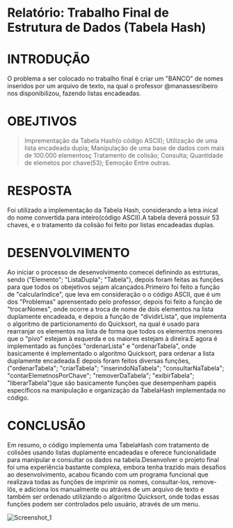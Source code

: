 # Relatório: Trabalho Final de Estrutura de Dados (Tabela Hash)

# INTRODUÇÃO 
O problema a ser colocado no trabalho final é criar um "BANCO" de nomes inseridos por um arquivo de texto, na qual o professor @manassesribeiro nos disponibilizou, fazendo listas encadeadas.

# OBEJTIVOS
> Imprementação da Tabela Hash(o código ASCII);
> Utilização de uma lista encadeada dupla;
> Manipulação de uma base de dados com mais de 100.000 elementosç
> Tratamento de colisão;
> Consulta;
> Quantidade de elemetos por chave(53);
> Eemoção
> Entre outras.

# RESPOSTA
Foi utilizado a implementação da Tabela Hash, considerando a letra inical do nome  convertida para inteiro(código ASCII).A tabela deverá possuir 53 chaves, e o tratamento da colisão foi feito por listas encadeadas duplas.

# DESENVOLVIMENTO
Ao iniciar o processo de desenvolvimento comecei definindo as estrturas, sendo ("Elemento"; "ListaDupla"; "Tabela"), depois foram feitas as funções para que todos os obejetivos sejam alcançados.Primeiro foi feito a função de "calcularIndice", que leva em consideração o o código ASCII, que é um dos "Problemas" aprensentado pelo professor,
depois foi feito a função de "trocarNomes", onde ocorre a troca de nome de dois elementos na lista duplamente encadeada, e depois a função de "dividirLista", que implementa o algoritmo de particionamento do Quicksort, na qual é usado para rearranjar os elementos na lista de forma que todos os elementos menores que o "pivo" estejam à esquerda
e os maiores estejam à direira.E agora é implementado as funções "ordenarLista" e "ordenarTabela", onde basicamente é implementado o algoritmo Quicksort, para ordenar a lista duplamente encadeada.E depois foram feitos diversas funções, ("ordenarTabela"; "criarTabela"; "inserindoNaTabela"; "consultarNaTabela"; "contarElemetnosPorChave"; "removerDaTabela";
"exibirTabela"; "liberarTabela")que são basicamente funções que desempenham papéis específicos na manipulação e organização da TabelaHash implementada no código.

# CONCLUSÃO
Em resumo, o código implementa uma TabelaHash com tratamento de colisões usando listas duplamente encadeadas e oferece funcionalidade para manipular e consultar os dados na tabela.Desenvolver o projeto final foi uma experiência bastante complexa, embora tenha trazido mais desafios ao desenvolvimento, acabou ficando com um programa funcional que 
realizava todas as funções de imprimir os nomes, consultar-los, remove-lôs, e adiciona los manualmente ou atráves de um arquivo de texto e também ser ordenado utiliziando o algoritmo Quicksort, onde todas essas funções podem ser controlados pelo usuário, através de um menu.


![Screenshot_1](https://github.com/adk-coder/Trabalho-Estrutura-De-Dados-TabelaHash/assets/133603450/8dc8d61f-9d6a-414d-b03d-e8568b0c17ea)
